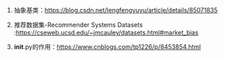 1. 抽象基类：https://blog.csdn.net/lengfengyuyu/article/details/85071835

2. 推荐数据集-Recommender Systems Datasets :https://cseweb.ucsd.edu/~jmcauley/datasets.html#market_bias

3. __init__.py的作用：https://www.cnblogs.com/tp1226/p/8453854.html
